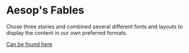 # Aesop's Fables

Chose three stories and combined several different fonts and layouts to display the content in our own preferred formats.

[Can be found here](https://caminone.com/aesop)
